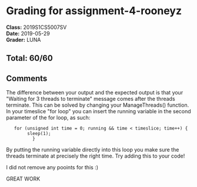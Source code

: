 # Grading for assignment-4-rooneyz
**Class:** 2019S1CS5007SV<br>
**Date:** 2019-05-29<br>
**Grader:** LUNA

## Total: 60/60
## Comments
The difference between your output and the expected output is that your "Waiting for 3 threads to terminate" message comes after the threads terminate. This can be solved by changing your ManageThreads() function. In your timeslice "for loop" you can insert the running variable in the second parameter of the for loop, as such:

       for (unsigned int time = 0; running && time < timeslice; time++) {
		  	sleep(1);
		      }

By putting the running variable directly into this loop you make sure the threads terminate at precisely the right time. Try adding this to your code! 

I did not remove any pooints for this :)


GREAT WORK
